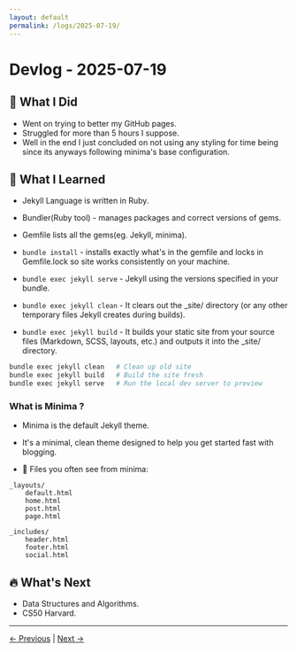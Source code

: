 ```yaml
---
layout: default
permalink: /logs/2025-07-19/
---
```


# Devlog - 2025-07-19

## 🚀 What I Did

- Went on trying to better my GitHub pages.
- Struggled for more than 5 hours I suppose.
- Well in the end I just concluded on not using any styling for time being
  since its anyways following minima's base configuration.

## 🧠 What I Learned

- Jekyll Language is written in Ruby.
- Bundler(Ruby tool) - manages packages and correct versions of gems.
- Gemfile lists all the gems(eg. Jekyll, minima).
- `bundle install` - installs exactly what's in the gemfile and locks in
  Gemfile.lock so site works consistently on your machine.

- `bundle exec jekyll serve` - Jekyll using the versions specified in your
  bundle.

- `bundle exec jekyll clean` - It clears out the _site/ directory (or any other
  temporary files Jekyll creates during builds).

- `bundle exec jekyll build` - It builds your static site from your source
  files (Markdown, SCSS, layouts, etc.) and outputs it into the _site/
  directory.

```bash
bundle exec jekyll clean   # Clean up old site
bundle exec jekyll build   # Build the site fresh
bundle exec jekyll serve   # Run the local dev server to preview
```

### What is Minima ?

- Minima is the default Jekyll theme.
- It's a minimal, clean theme designed to help you get started fast with
  blogging.

- 📂 Files you often see from minima:

```text
_layouts/
    default.html
    home.html
    post.html
    page.html

_includes/
    header.html
    footer.html
    social.html
```

## 🔥 What's Next

- Data Structures and Algorithms.
- CS50 Harvard.

---

[← Previous]({{site.baseurl}}/logs/2025-07-18/) | [Next →]({{site.baseurl}}/logs/2025-07-20/)
